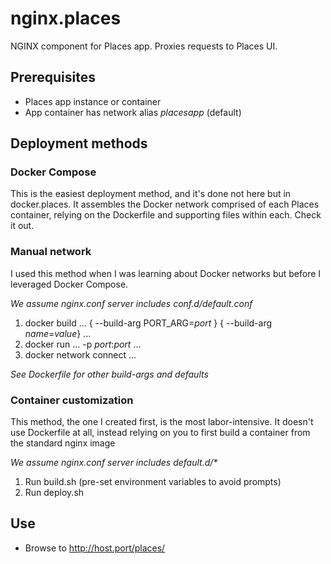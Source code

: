 # nginx.places
NGINX component for Places app. Proxies requests to Places UI.

## Prerequisites
* Places app instance or container
* App container has network alias _placesapp_ (default)

## Deployment methods

### Docker Compose

This is the easiest deployment method, and it's done not here but in docker.places.
It assembles the Docker network comprised of each Places container, relying on the
Dockerfile and supporting files within each. Check it out.

### Manual network

I used this method when I was learning about Docker networks but before I leveraged Docker Compose.

_We assume nginx.conf server includes conf.d/default.conf_

1. docker build ... { --build-arg PORT_ARG=_port_ } { --build-arg _name_=_value_} ...
1. docker run ... -p _port_:_port_ ...
1. docker network connect ...

_See Dockerfile for other build-args and defaults_

### Container customization

This method, the one I created first, is the most labor-intensive.  It doesn't use Dockerfile at all, instead
relying on you to first build a container from the standard nginx image

_We assume nginx.conf server includes default.d/*_

1. Run build.sh (pre-set environment variables to avoid prompts)
1. Run deploy.sh

## Use

*  Browse to http://host.port/places/